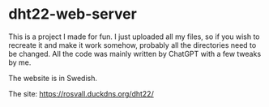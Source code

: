 # dht22-web-server
This is a project I made for fun.
I just uploaded all my files, so if you wish to recreate it and make it work somehow, probably all the directories need to be changed.
All the code was mainly written by ChatGPT with a few tweaks by me.

The website is in Swedish.

The site: https://rosvall.duckdns.org/dht22/
